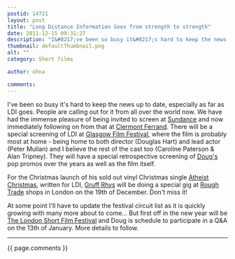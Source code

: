 ```yaml
---
postid: 14721
layout: post
title: "Long Distance Information Goes from strength to strength"
date: 2011-12-15 09:31:27
description: "I&#8217;ve been so busy it&#8217;s hard to keep the news up to date, especially as far as LDI goes. People are calling out for it from all over the world now. We have had the immense pleasure of being invited&#8230;"
thumbnail: defaultThumbnail.png
alt: ""
category: Short films

author: ohna

comments:
---
```


<p>I've been so busy it's hard to keep the news up to date, especially as far as <span class="caps">LDI </span>goes. People are calling out for it from all over the world now. We have had the immense pleasure of being invited to screen at <a href="http://www.sundance.org/press-center/release/2012-festival-program-announcement-shorts/">Sundance</a> and now immediately following on from that at <a href="http://www.clermont-filmfest.com/index.php?lang=1&amp;m=213&amp;c=4&amp;o=&amp;id_pers=100367684&amp;id_soc=&amp;o=88">Clermont Ferrand</a>. There will be a special screening of <span class="caps">LDI </span>at <a href="http://www.glasgowfilm.org/festival">Glasgow Film Festival</a>, where the film is probably most at home - being home to both director (Douglas Hart) and lead actor (Peter Mullan) and I believe the rest of the cast too (Caroline Paterson &amp; Alan Tripney). They will have a special retrospective screening of <a href="http://www.hsilondon.co.uk/cat/music-videos/director/douglas-hart/charlatans---love-is-ending-262">Doug's</a> pop promos over the years as well as the film itself.</p>

<p>For the Christmas launch of his sold out vinyl Christmas single <a href="http://www.new-album.com/2011/12/gruff-rhys-atheist-xmas-2011/">Atheist Christmas</a>, written for <span class="caps">LDI, </span><a href="http://www.gruffrhys.com/">Gruff Rhys</a> will be doing a special gig at <a href="http://www.roughtrade.com/site/instore.lasso">Rough Trade</a> shops in London on the 19th of December. Don't miss it!</p>

<p>At some point I'll have to update the festival circuit list as it is quickly growing with many more about to come... But first off in the new year will be <a href="http://shortfilms.org.uk/">The London Short Film Festival</a> and Doug is schedule to participate in a <span class="caps">Q&amp;A </span>on the 13th of January. More details to follow.</p>

<hr>

{{ page.comments }}


